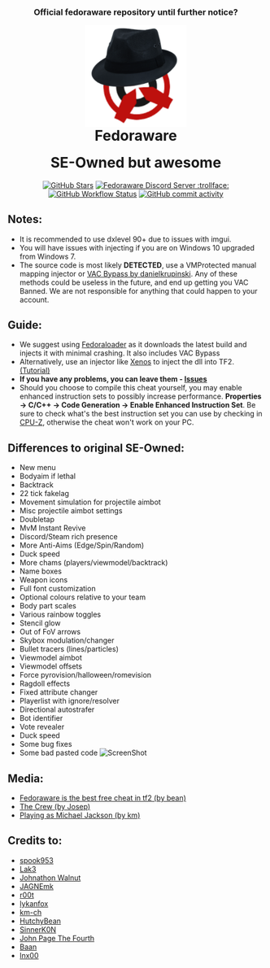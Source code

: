 <h3 align="center">Official fedoraware repository until further notice?</h3>

<p align="center" style="margin-bottom: 0px !important;">
  <img width="200" src=".github/assets/fedoraware.png" alt="Fedoraware logo." align="center">
</p>
<h1 align="center" style="margin-top: 0px;">Fedoraware</h1>  
<h1 align="center" style="margin-top: 0px;">SE-Owned but awesome</h1>
<p align="center">
<a href="https://github.com/tf2cheater2013/Fedoraware/stargazers"><img alt="GitHub Stars" src="https://img.shields.io/github/stars/tf2cheater2013/Fedoraware"></a>  
<a href="https://discord.gg/kFkk2jahak"><img alt="Fedoraware Discord Server :trollface:" src="https://img.shields.io/discord/937420218672771112?label=Discord&logo=Discord"></a>  
<a href="https://github.com/tf2cheater2013/Fedoraware/actions"><img alt="GitHub Workflow Status" src="https://img.shields.io/github/workflow/status/tf2cheater2013/Fedoraware/MSBuild"></a>
<a href="https://github.com/tf2cheater2013/Fedoraware/commits/main"><img alt="GitHub commit activity" src="https://img.shields.io/github/commit-activity/w/tf2cheater2013/Fedoraware"></a>
</p>  

## Notes:
- It is recommended to use dxlevel 90+ due to issues with imgui.
- You will have issues with injecting if you are on Windows 10 upgraded from Windows 7.
- The source code is most likely __DETECTED__, use a VMProtected manual mapping injector or [VAC Bypass by danielkrupinski](https://github.com/danielkrupinski/VAC-Bypass). Any of these methods could be useless in the future, and end up getting you VAC Banned. We are not responsible for anything that could happen to your account.

## Guide:
- We suggest using [Fedoraloader](https://github.com/lnx00/Fedoraloader/releases/) as it downloads the latest build and injects it with minimal crashing. It also includes VAC Bypass
- Alternatively, use an injector like [Xenos](https://github.com/relaxtakenotes/xenos) to inject the dll into TF2. [(Tutorial)](https://www.youtube.com/watch?v=PT3kVA053IY)
- __If you have any problems, you can leave them - [Issues](https://github.com/tf2cheater2013/Fedoraware/issues)__
- Should you choose to compile this cheat yourself, you may enable enhanced instruction sets to possibly increase performance. __Properties -> C/C++ -> Code Generation -> Enable Enhanced Instruction Set__. Be sure to check what's the best instruction set you can use by checking in [CPU-Z](https://www.cpuid.com/softwares/cpu-z.html), otherwise the cheat won't work on your PC. 

## Differences to original SE-Owned:
- New menu
- Bodyaim if lethal
- Backtrack
- 22 tick fakelag
- Movement simulation for projectile aimbot
- Misc projectile aimbot settings
- Doubletap
- MvM Instant Revive
- Discord/Steam rich presence
- More Anti-Aims (Edge/Spin/Random)
- Duck speed
- More chams (players/viewmodel/backtrack)
- Name boxes
- Weapon icons
- Full font customization
- Optional colours relative to your team
- Body part scales
- Various rainbow toggles
- Stencil glow
- Out of FoV arrows
- Skybox modulation/changer
- Bullet tracers (lines/particles)
- Viewmodel aimbot
- Viewmodel offsets
- Force pyrovision/halloween/romevision
- Ragdoll effects
- Fixed attribute changer
- Playerlist with ignore/resolver
- Directional autostrafer
- Bot identifier
- Vote revealer
- Duck speed
- Some bug fixes
- Some bad pasted code
![ScreenShot](https://i.imgur.com/JwwZeRt.png)

## Media:  
- [Fedoraware is the best free cheat in tf2 (by bean)](https://www.youtube.com/watch?v=FyeaMghYZL0)
- [The Crew (by Josep)](https://www.youtube.com/watch?v=7I44S9sSOcc)
- [Playing as Michael Jackson (by km)](https://www.youtube.com/watch?v=cVD3BBEMNPo)

## Credits to:
  - [spook953](https://github.com/spook953)
  - [Lak3](https://github.com/Lak3)
  - [Johnathon Walnut](https://github.com/johnathon-walnut)
  - [JAGNEmk](https://github.com/JAGNEmk)
  - [r00t](https://github.com/l-r00t-l)
  - [lykanfox](https://github.com/lykanfox)
  - [km-ch](https://github.com/km-ch)
  - [HutchyBean](https://github.com/HutchyBean)
  - [SinnerK0N](https://github.com/SinnerK0N)
  - [John Page The Fourth](https://github.com/relaxtakenotes)
  - [Baan](https://github.com/tf2cheater2013)
  - [lnx00](https://github.com/lnx00)
